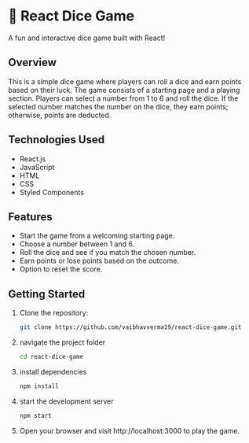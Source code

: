 # 🎲 React Dice Game

A fun and interactive dice game built with React!

## Overview

This is a simple dice game where players can roll a dice and earn points based on their luck. The game consists of a starting page and a playing section. Players can select a number from 1 to 6 and roll the dice. If the selected number matches the number on the dice, they earn points; otherwise, points are deducted.

## Technologies Used

- React.js
- JavaScript
- HTML
- CSS
- Styled Components

## Features

- Start the game from a welcoming starting page.
- Choose a number between 1 and 6.
- Roll the dice and see if you match the chosen number.
- Earn points or lose points based on the outcome.
- Option to reset the score.

## Getting Started

1. Clone the repository:
   ```bash
   git clone https://github.com/vaibhavverma19/react-dice-game.git

2. navigate the project folder
   ```bash
   cd react-dice-game

3. install dependencies
   ```bash
   npm install

4. start the development server
   ```bash
   npm start

5. Open your browser and visit http://localhost:3000 to play the game.



